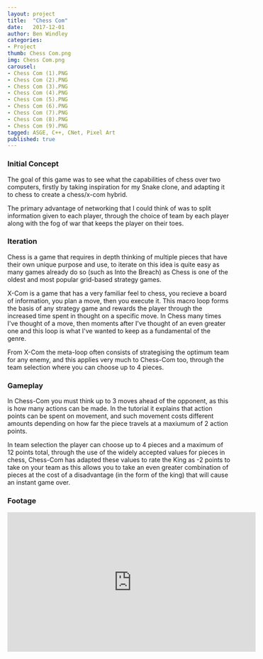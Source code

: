 ```yaml
---
layout: project
title:  "Chess Com"
date:   2017-12-01
author: Ben Windley
categories:
- Project
thumb: Chess Com.png
img: Chess Com.png
carousel:
- Chess Com (1).PNG
- Chess Com (2).PNG
- Chess Com (3).PNG
- Chess Com (4).PNG
- Chess Com (5).PNG
- Chess Com (6).PNG
- Chess Com (7).PNG
- Chess Com (8).PNG
- Chess Com (9).PNG
tagged: ASGE, C++, CNet, Pixel Art
published: true
---
```


### Initial Concept

The goal of this game was to see what the capabilities of chess over two computers, firstly by taking inspiration for my Snake clone, and adapting it to chess to create a chess/x-com hybrid. 

The primary advantage of networking that I could think of was to split information given to each player, through the choice of team by each player along with the fog of war that keeps the player on their toes.

### Iteration

Chess is a game that requires in depth thinking of multiple pieces that have their own unique purpose and use, to iterate on this idea is quite easy as many games already do so (such as Into the Breach) as Chess is one of the oldest and most popular grid-based strategy games. 

X-Com is a game that has a very familiar feel to chess, you recieve a board of information, you plan a move, then you execute it. This macro loop forms the basis of any strategy game and rewards the player through the increased time spent in thought on a specific move. In Chess many times I've thought of a move, then moments after I've thought of an even greater one and this loop is what I've wanted to keep as a fundamental of the genre. 

From X-Com the meta-loop often consists of strategising the optimum team for any enemy, and this applies very much to Chess-Com too, through the team selection where you can choose up to 4 pieces.

### Gameplay

In Chess-Com you must think up to 3 moves ahead of the opponent, as this is how many actions can be made. In the tutorial it explains that action points can be spent on movement, and such movement costs different amounts depending on how far the piece travels at a maxiumum of 2 action points. 

In team selection the player can choose up to 4 pieces and a maximum of 12 points total, through the use of the widely accepted values for pieces in chess, Chess-Com has adapted these values to rate the King as -2 points to take on your team as this allows you to take an even greater combination of pieces at the cost of a disadvantage (in the form of the king) that will cause an instant game over.

### Footage

<p style="text-align: center">
<iframe width="560" height="315" src="https://www.youtube.com/embed/XziwG9ENikM?rel=0&amp;showinfo=0" frameborder="0" allow="autoplay; encrypted-media" allowfullscreen></iframe>
</p>